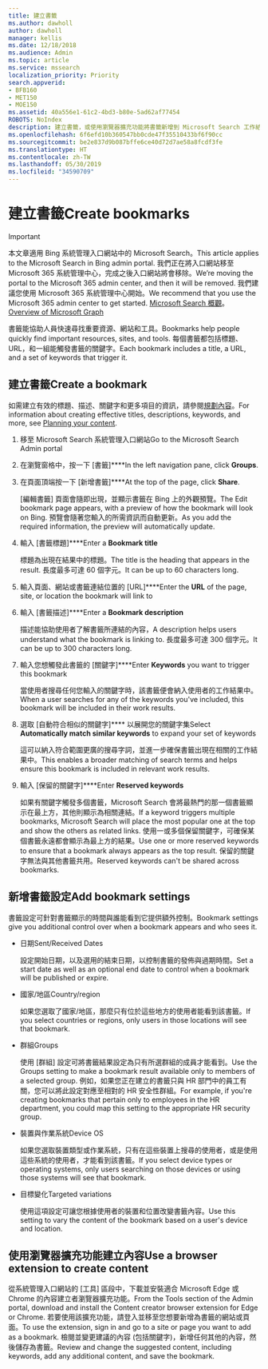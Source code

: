 ```yaml
---
title: 建立書籤
ms.author: dawholl
author: dawholl
manager: kellis
ms.date: 12/18/2018
ms.audience: Admin
ms.topic: article
ms.service: mssearch
localization_priority: Priority
search.appverid:
- BFB160
- MET150
- MOE150
ms.assetid: 40a556e1-61c2-4bd3-b80e-5ad62af77454
ROBOTS: NoIndex
description: 建立書籤，或使用瀏覽器擴充功能將書籤新增到 Microsoft Search 工作結果
ms.openlocfilehash: 6f6efd10b360547bb0cde47f35510433bf6f90cc
ms.sourcegitcommit: be2e837d9b087bffe6ce40d72d7ae58a8fcdf3fe
ms.translationtype: HT
ms.contentlocale: zh-TW
ms.lasthandoff: 05/30/2019
ms.locfileid: "34590709"
---
```

# <a name="create-bookmarks"></a><span data-ttu-id="ae167-103">建立書籤</span><span class="sxs-lookup"><span data-stu-id="ae167-103">Create bookmarks</span></span>

> [!IMPORTANT]
> <span data-ttu-id="ae167-104">本文章適用 Bing 系統管理入口網站中的 Microsoft Search。</span><span class="sxs-lookup"><span data-stu-id="ae167-104">This article applies to the Microsoft Search in Bing admin portal.</span></span> <span data-ttu-id="ae167-105">我們正在將入口網站移至 Microsoft 365 系統管理中心，完成之後入口網站將會移除。</span><span class="sxs-lookup"><span data-stu-id="ae167-105">We’re moving the portal to the Microsoft 365 admin center, and then it will be removed.</span></span> <span data-ttu-id="ae167-106">我們建議您使用 Microsoft 365 系統管理中心開始。</span><span class="sxs-lookup"><span data-stu-id="ae167-106">We recommend that you use the Microsoft 365 admin center to get started.</span></span> <span data-ttu-id="ae167-107">[Microsoft Search 概觀](overview-microsoft-search.md)。</span><span class="sxs-lookup"><span data-stu-id="ae167-107">[Overview of Microsoft Graph](overview-microsoft-search.md)</span></span>
    
<span data-ttu-id="ae167-108">書籤能協助人員快速尋找重要資源、網站和工具。</span><span class="sxs-lookup"><span data-stu-id="ae167-108">Bookmarks help people quickly find important resources, sites, and tools.</span></span> <span data-ttu-id="ae167-109">每個書籤都包括標題、URL，和一組能觸發書籤的關鍵字。</span><span class="sxs-lookup"><span data-stu-id="ae167-109">Each bookmark includes a title, a URL, and a set of keywords that trigger it.</span></span>
  
## <a name="create-a-bookmark"></a><span data-ttu-id="ae167-110">建立書籤</span><span class="sxs-lookup"><span data-stu-id="ae167-110">Create a bookmark</span></span>

<span data-ttu-id="ae167-111">如需建立有效的標題、描述、關鍵字和更多項目的資訊，請參閱[規劃內容](plan-your-content.md)。</span><span class="sxs-lookup"><span data-stu-id="ae167-111">For information about creating effective titles, descriptions, keywords, and more, see [Planning your content](plan-your-content.md).</span></span>
  
1. <span data-ttu-id="ae167-112">移至 Microsoft Search 系統管理入口網站</span><span class="sxs-lookup"><span data-stu-id="ae167-112">Go to the Microsoft Search Admin portal</span></span>
    
2. <span data-ttu-id="ae167-113">在瀏覽窗格中，按一下 [書籤]\*\*\*\*</span><span class="sxs-lookup"><span data-stu-id="ae167-113">In the left navigation pane, click **Groups**.</span></span>
    
3. <span data-ttu-id="ae167-114">在頁面頂端按一下 [新增書籤]\*\*\*\*</span><span class="sxs-lookup"><span data-stu-id="ae167-114">At the top of the page, click **Share**.</span></span>
    
    <span data-ttu-id="ae167-115">[編輯書籤] 頁面會隨即出現，並顯示書籤在 Bing 上的外觀預覽。</span><span class="sxs-lookup"><span data-stu-id="ae167-115">The Edit bookmark page appears, with a preview of how the bookmark will look on Bing.</span></span> <span data-ttu-id="ae167-116">預覽會隨著您輸入的所需資訊而自動更新。</span><span class="sxs-lookup"><span data-stu-id="ae167-116">As you add the required information, the preview will automatically update.</span></span>
    
4. <span data-ttu-id="ae167-117">輸入 [書籤標題]\*\*\*\*</span><span class="sxs-lookup"><span data-stu-id="ae167-117">Enter a **Bookmark title**</span></span>
    
    <span data-ttu-id="ae167-118">標題為出現在結果中的標題。</span><span class="sxs-lookup"><span data-stu-id="ae167-118">The title is the heading that appears in the result.</span></span> <span data-ttu-id="ae167-119">長度最多可達 60 個字元。</span><span class="sxs-lookup"><span data-stu-id="ae167-119">It can be up to 60 characters long.</span></span>
    
5. <span data-ttu-id="ae167-120">輸入頁面、網站或書籤連結位置的 [URL]\*\*\*\*</span><span class="sxs-lookup"><span data-stu-id="ae167-120">Enter the **URL** of the page, site, or location the bookmark will link to</span></span> 
    
6. <span data-ttu-id="ae167-121">輸入 [書籤描述]\*\*\*\*</span><span class="sxs-lookup"><span data-stu-id="ae167-121">Enter a **Bookmark description**</span></span>
    
    <span data-ttu-id="ae167-122">描述能協助使用者了解書籤所連結的內容，</span><span class="sxs-lookup"><span data-stu-id="ae167-122">A description helps users understand what the bookmark is linking to.</span></span> <span data-ttu-id="ae167-123">長度最多可達 300 個字元。</span><span class="sxs-lookup"><span data-stu-id="ae167-123">It can be up to 300 characters long.</span></span>
    
7. <span data-ttu-id="ae167-124">輸入您想觸發此書籤的 [關鍵字]\*\*\*\*</span><span class="sxs-lookup"><span data-stu-id="ae167-124">Enter **Keywords** you want to trigger this bookmark</span></span> 
    
    <span data-ttu-id="ae167-125">當使用者搜尋任何您輸入的關鍵字時，該書籤便會納入使用者的工作結果中。</span><span class="sxs-lookup"><span data-stu-id="ae167-125">When a user searches for any of the keywords you've included, this bookmark will be included in their work results.</span></span>
    
8. <span data-ttu-id="ae167-126">選取 [自動符合相似的關鍵字]\*\*\*\* 以展開您的關鍵字集</span><span class="sxs-lookup"><span data-stu-id="ae167-126">Select **Automatically match similar keywords** to expand your set of keywords</span></span> 
    
    <span data-ttu-id="ae167-127">這可以納入符合範圍更廣的搜尋字詞，並進一步確保書籤出現在相關的工作結果中。</span><span class="sxs-lookup"><span data-stu-id="ae167-127">This enables a broader matching of search terms and helps ensure this bookmark is included in relevant work results.</span></span>
    
9. <span data-ttu-id="ae167-128">輸入 [保留的關鍵字]\*\*\*\*</span><span class="sxs-lookup"><span data-stu-id="ae167-128">Enter **Reserved keywords**</span></span>
    
    <span data-ttu-id="ae167-129">如果有關鍵字觸發多個書籤，Microsoft Search 會將最熱門的那一個書籤顯示在最上方，其他則顯示為相關連結。</span><span class="sxs-lookup"><span data-stu-id="ae167-129">If a keyword triggers multiple bookmarks, Microsoft Search will place the most popular one at the top and show the others as related links.</span></span> <span data-ttu-id="ae167-130">使用一或多個保留關鍵字，可確保某個書籤永遠都會顯示為最上方的結果。</span><span class="sxs-lookup"><span data-stu-id="ae167-130">Use one or more reserved keywords to ensure that a bookmark always appears as the top result.</span></span> <span data-ttu-id="ae167-131">保留的關鍵字無法與其他書籤共用。</span><span class="sxs-lookup"><span data-stu-id="ae167-131">Reserved keywords can't be shared across bookmarks.</span></span>
    
## <a name="add-bookmark-settings"></a><span data-ttu-id="ae167-132">新增書籤設定</span><span class="sxs-lookup"><span data-stu-id="ae167-132">Add bookmark settings</span></span>

<span data-ttu-id="ae167-133">書籤設定可針對書籤顯示的時間與誰能看到它提供額外控制。</span><span class="sxs-lookup"><span data-stu-id="ae167-133">Bookmark settings give you additional control over when a bookmark appears and who sees it.</span></span>
  
- <span data-ttu-id="ae167-134">日期</span><span class="sxs-lookup"><span data-stu-id="ae167-134">Sent/Received Dates</span></span>
    
    <span data-ttu-id="ae167-135">設定開始日期，以及選用的結束日期，以控制書籤的發佈與過期時間。</span><span class="sxs-lookup"><span data-stu-id="ae167-135">Set a start date as well as an optional end date to control when a bookmark will be published or expire.</span></span> 
    
- <span data-ttu-id="ae167-136">國家/地區</span><span class="sxs-lookup"><span data-stu-id="ae167-136">Country/region</span></span>
    
    <span data-ttu-id="ae167-137">如果您選取了國家/地區，那麼只有位於這些地方的使用者能看到該書籤。</span><span class="sxs-lookup"><span data-stu-id="ae167-137">If you select countries or regions, only users in those locations will see that bookmark.</span></span>
    
- <span data-ttu-id="ae167-138">群組</span><span class="sxs-lookup"><span data-stu-id="ae167-138">Groups</span></span>
    
    <span data-ttu-id="ae167-139">使用 [群組] 設定可將書籤結果設定為只有所選群組的成員才能看到。</span><span class="sxs-lookup"><span data-stu-id="ae167-139">Use the Groups setting to make a bookmark result available only to members of a selected group.</span></span> <span data-ttu-id="ae167-140">例如，如果您正在建立的書籤只與 HR 部門中的員工有關，您可以將此設定對應至相對的 HR 安全性群組。</span><span class="sxs-lookup"><span data-stu-id="ae167-140">For example, if you're creating bookmarks that pertain only to employees in the HR department, you could map this setting to the appropriate HR security group.</span></span>
    
- <span data-ttu-id="ae167-141">裝置與作業系統</span><span class="sxs-lookup"><span data-stu-id="ae167-141">Device OS</span></span>
    
    <span data-ttu-id="ae167-142">如果您選取裝置類型或作業系統，只有在這些裝置上搜尋的使用者，或是使用這些系統的使用者，才能看到該書籤。</span><span class="sxs-lookup"><span data-stu-id="ae167-142">If you select device types or operating systems, only users searching on those devices or using those systems will see that bookmark.</span></span>
    
- <span data-ttu-id="ae167-143">目標變化</span><span class="sxs-lookup"><span data-stu-id="ae167-143">Targeted variations</span></span>
    
    <span data-ttu-id="ae167-144">使用這項設定可讓您根據使用者的裝置和位置改變書籤內容。</span><span class="sxs-lookup"><span data-stu-id="ae167-144">Use this setting to vary the content of the bookmark based on a user's device and location.</span></span>
    
## <a name="use-a-browser-extension-to-create-content"></a><span data-ttu-id="ae167-145">使用瀏覽器擴充功能建立內容</span><span class="sxs-lookup"><span data-stu-id="ae167-145">Use a browser extension to create content</span></span>

<span data-ttu-id="ae167-146">從系統管理入口網站的 [工具] 區段中，下載並安裝適合 Microsoft Edge 或 Chrome 的內容建立者瀏覽器擴充功能。</span><span class="sxs-lookup"><span data-stu-id="ae167-146">From the Tools section of the Admin portal, download and install the Content creator browser extension for Edge or Chrome.</span></span> <span data-ttu-id="ae167-147">若要使用該擴充功能，請登入並移至您想要新增為書籤的網站或頁面。</span><span class="sxs-lookup"><span data-stu-id="ae167-147">To use the extension, sign in and go to a site or page you want to add as a bookmark.</span></span> <span data-ttu-id="ae167-148">檢閱並變更建議的內容 (包括關鍵字)，新增任何其他的內容，然後儲存為書籤。</span><span class="sxs-lookup"><span data-stu-id="ae167-148">Review and change the suggested content, including keywords, add any additional content, and save the bookmark.</span></span>